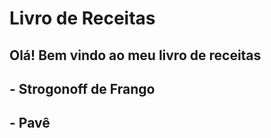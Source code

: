 # Livro de Receitas

## Olá! Bem vindo ao meu livro de receitas

## - Strogonoff de Frango
## - Pavê